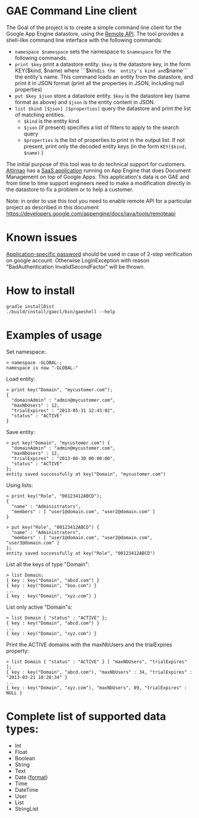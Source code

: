 GAE Command Line client
=====

The Goal of the project is to create a simple command line client for the Google App Engine datastore, using the [Remote API](https://developers.google.com/appengine/articles/remote_api). The tool provides a shell-like command line interface with the following commands:
 * ```namespace $namespace``` sets the namespace to ```$namespace``` for the following commands.
 * ```print $key``` print a datastore entity. ```$key``` is the datastore key, in the form KEY($kind, $name) where ```$kind``` is the  entity's kind and ```$name``` the entity's name. This command loads an entity from the datastore, and print it in JSON format (print all the properties in JSON, including null properties)
 * ```put $key $json``` store a datastore entity. ```$key``` is the datastore key (same format as above) and ```$json``` is the entity content in JSON.
 * ```list $kind [$json] [$properties]``` query the datastore and print the list of matching entities.
   - ```$kind``` is the entity kind
   - ```$json``` (if present) specifies a list of filters to apply to the search query
   - ```$properties``` is the list of properties to print in the output list. If not present, print only the decoded entity keys (in the form ```KEY($kind, $name)``` )

The initial purpose of this tool was to do technical support for customers. [Altirnao](http://www.altirnao.com/) has a [SaaS application](http://www.altirnao.com/products/documents-management/) running on App Engine that does Document Management on top of Google Apps. This application's data is on GAE and from time to time support engineers need to make a modification directly in the datastore to fix a problem or to help a customer.

Note: in order to use this tool you need to enable remote API for a particular project as described in this document https://developers.google.com/appengine/docs/java/tools/remoteapi

Known issues
======
[Application-specific password](https://support.google.com/accounts/answer/185833) should be used in case of 2-step verification on google account. Otherwise LoginException with reason "BadAuthentication InvalidSecondFactor" will be thrown.

How to install
======
```
gradle installDist
./build/install/gaecl/bin/gaeshell --help
```

Examples of usage
======
Set namespace:
```
> namespace -GLOBAL-;
namespace is now "-GLOBAL-"
```

Load entity:
```
> print key("Domain", "mycustomer.com");
{
  "domainAdmin" : "admin@mycustomer.com",
  "maxNbUsers" : 12,
  "trialExpires" : "2013-05-31 12:43:02",
  "status" : "ACTIVE"
}
```

Save entity:
```
> put key("Domain", "mycustomer.com") {
  "domainAdmin" : "admin@mycustomer.com",
  "maxNbUsers" : 12,
  "trialExpires" : "2013-06-30 00:00:00",
  "status" : "ACTIVE"
};
entity saved successfully at key("Domain", "mycustomer.com")
```

Using lists:
```
> print key("Role", "00123412ABCD");
{
  "name" : "Administrators",
  "members" : [ "user1@domain.com", "user2@domain.com" ]
}
```

```
> put key("Role", "00123412ABCD") {
  "name" : "Administrators",
  "members" : [ "user1@domain.com", "user2@domain.com", "user3@domain.com" ]
};
entity saved successfully at key("Role", "00123412ABCD")
```

List all the keys of type "Domain":
```
> list Domain;
{ key : key("Domain", "abcd.com") }
{ key : key("Domain", "boo.com") }
...
{ key : key("Domain", "xyz.com") }
```

List only active "Domain"s:
```
> list Domain { "status" : "ACTIVE" };
{ key : key("Domain", "abcd.com") }
...
{ key : key("Domain", "xyz.com") }
```

Print the ACTIVE domains with the maxNbUsers and the trialExpires property:
```
> list Domain { "status" : "ACTIVE" } [ "maxNbUsers", "trialExpires" ];
{ key : key("Domain", "abcd.com"), "maxNbUsers" : 34, "trialExpires" : "2013-03-21 10:28:34" }
...
{ key : key("Domain", "xyz.com"), "maxNbUsers", 89, "trialExpires" : NULL }
```

Complete list of supported ​data types:
===
* Int
* Float
* Boolean
* String
* Text
* Date ([format](http://www.w3schools.com/jsref/jsref_tojson.asp))
* Time
* DateTime
* User
* List
* StringList
